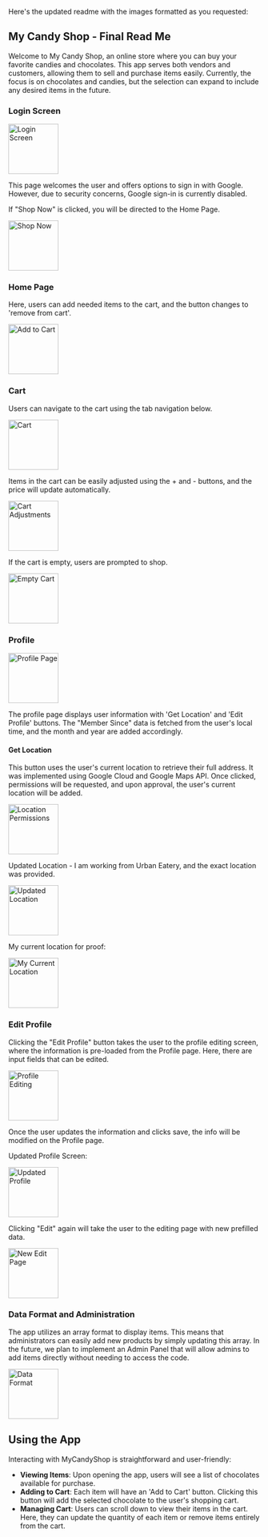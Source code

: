 Here's the updated readme with the images formatted as you requested:

## My Candy Shop - Final Read Me

Welcome to My Candy Shop, an online store where you can buy your favorite candies and chocolates. This app serves both vendors and customers, allowing them to sell and purchase items easily. Currently, the focus is on chocolates and candies, but the selection can expand to include any desired items in the future.

### Login Screen

<img src="./readmeimages/WhatsApp%20Image%202024-06-13%20at%206.33.30%20PM.jpeg" alt="Login Screen" width="100" />

This page welcomes the user and offers options to sign in with Google. However, due to security concerns, Google sign-in is currently disabled.

If "Shop Now" is clicked, you will be directed to the Home Page.

<img src="./readmeimages/WhatsApp%20Image%202024-06-13%20at%206.33.54%20PM.jpeg" alt="Shop Now" width="100" />

### Home Page

Here, users can add needed items to the cart, and the button changes to 'remove from cart'.

<img src="./readmeimages/removefromcart.png" alt="Add to Cart" width="100" />

### Cart

Users can navigate to the cart using the tab navigation below.

<img src="./readmeimages/itemsincart.png" alt="Cart" width="100" />

Items in the cart can be easily adjusted using the + and - buttons, and the price will update automatically.

<img src="./readmeimages/itemsIncrement.png" alt="Cart Adjustments" width="100" />

If the cart is empty, users are prompted to shop.

<img src="./readmeimages/emptycart.png" alt="Empty Cart" width="100" />

### Profile

<img src="./readmeimages/Profile%20page.png" alt="Profile Page" width="100" />

The profile page displays user information with 'Get Location' and 'Edit Profile' buttons. The "Member Since" data is fetched from the user's local time, and the month and year are added accordingly.

#### Get Location

This button uses the user's current location to retrieve their full address. It was implemented using Google Cloud and Google Maps API. Once clicked, permissions will be requested, and upon approval, the user's current location will be added.

<img src="./readmeimages/location%20permissions.jpg" alt="Location Permissions" width="100" />

Updated Location - I am working from Urban Eatery, and the exact location was provided.

<img src="./readmeimages/updatedlocation.png" alt="Updated Location" width="100" />

My current location for proof:

<img src="./readmeimages/mycurrentlocation.png" alt="My Current Location" width="100" />

### Edit Profile

Clicking the "Edit Profile" button takes the user to the profile editing screen, where the information is pre-loaded from the Profile page. Here, there are input fields that can be edited.

<img src="./readmeimages/profileediting.png" alt="Profile Editing" width="100" />

Once the user updates the information and clicks save, the info will be modified on the Profile page.

Updated Profile Screen:

<img src="./readmeimages/updatesProfile.png" alt="Updated Profile" width="100" />

Clicking "Edit" again will take the user to the editing page with new prefilled data.

<img src="./readmeimages/newEditPage.png" alt="New Edit Page" width="100" />

### Data Format and Administration

The app utilizes an array format to display items. This means that administrators can easily add new products by simply updating this array. In the future, we plan to implement an Admin Panel that will allow admins to add items directly without needing to access the code.

<img src="./readmeimages/image.png" alt="Data Format" width="100" />

## Using the App

Interacting with MyCandyShop is straightforward and user-friendly:

- **Viewing Items**: Upon opening the app, users will see a list of chocolates available for purchase.
- **Adding to Cart**: Each item will have an 'Add to Cart' button. Clicking this button will add the selected chocolate to the user's shopping cart.
- **Managing Cart**: Users can scroll down to view their items in the cart. Here, they can update the quantity of each item or remove items entirely from the cart.
